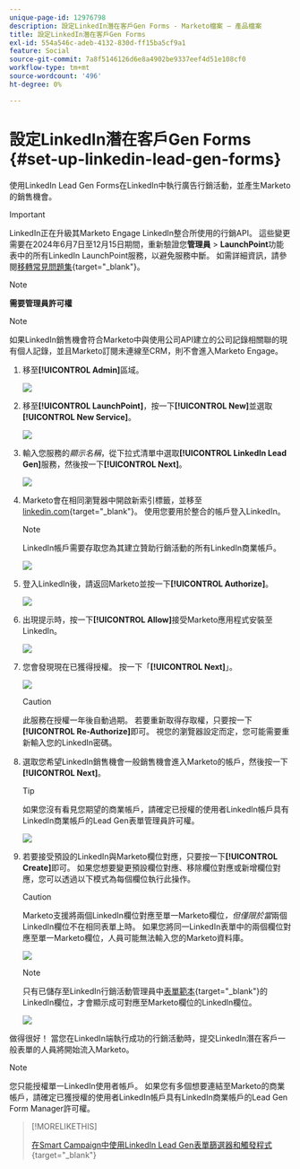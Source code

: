 ```yaml
---
unique-page-id: 12976798
description: 設定LinkedIn潛在客戶Gen Forms - Marketo檔案 — 產品檔案
title: 設定LinkedIn潛在客戶Gen Forms
exl-id: 554a546c-adeb-4132-830d-ff15ba5cf9a1
feature: Social
source-git-commit: 7a8f5146126d6e8a4902be9337eef4d51e108cf0
workflow-type: tm+mt
source-wordcount: '496'
ht-degree: 0%

---
```


# 設定LinkedIn潛在客戶Gen Forms {#set-up-linkedin-lead-gen-forms}

使用LinkedIn Lead Gen Forms在LinkedIn中執行廣告行銷活動，並產生Marketo的銷售機會。

>[!IMPORTANT]
>
>LinkedIn正在升級其Marketo Engage LinkedIn整合所使用的行銷API。 這些變更需要在2024年6月7日至12月15日期間，重新驗證您&#x200B;**管理員** > **LaunchPoint**&#x200B;功能表中的所有LinkedIn LaunchPoint服務，以避免服務中斷。 如需詳細資訊，請參閱[移轉常見問題集](https://nation.marketo.com/t5/employee-blogs/linkedin-re-authentication-required/ba-p/347794){target="_blank"}。

>[!NOTE]
>
>**需要管理員許可權**

>[!NOTE]
>
>如果LinkedIn銷售機會符合Marketo中與使用公司API建立的公司記錄相關聯的現有個人記錄，並且Marketo訂閱未連線至CRM，則不會進入Marketo Engage。

1. 移至&#x200B;**[!UICONTROL Admin]**&#x200B;區域。

   ![](assets/set-up-linkedin-lead-gen-forms-1.png)

1. 移至&#x200B;**[!UICONTROL LaunchPoint]**，按一下&#x200B;**[!UICONTROL New]**&#x200B;並選取&#x200B;**[!UICONTROL New Service]**。

   ![](assets/set-up-linkedin-lead-gen-forms-2.png)

1. 輸入您服務的&#x200B;_顯示名稱_，從下拉式清單中選取&#x200B;**[!UICONTROL LinkedIn Lead Gen]**&#x200B;服務，然後按一下&#x200B;**[!UICONTROL Next]**。

   ![](assets/set-up-linkedin-lead-gen-forms-3.png)

1. Marketo會在相同瀏覽器中開啟新索引標籤，並移至[linkedin.com](https://www.linkedin.com){target="_blank"}。 使用您要用於整合的帳戶登入LinkedIn。

   >[!NOTE]
   >
   >LinkedIn帳戶需要存取您為其建立贊助行銷活動的所有LinkedIn商業帳戶。

   ![](assets/set-up-linkedin-lead-gen-forms-4.png)

1. 登入LinkedIn後，請返回Marketo並按一下&#x200B;**[!UICONTROL Authorize]**。

   ![](assets/set-up-linkedin-lead-gen-forms-5.png)

1. 出現提示時，按一下&#x200B;**[!UICONTROL Allow]**&#x200B;接受Marketo應用程式安裝至LinkedIn。

   ![](assets/set-up-linkedin-lead-gen-forms-6.png)

1. 您會發現現在已獲得授權。 按一下「**[!UICONTROL Next]**」。

   ![](assets/set-up-linkedin-lead-gen-forms-7.png)

   >[!CAUTION]
   >
   >此服務在授權一年後自動過期。 若要重新取得存取權，只要按一下&#x200B;**[!UICONTROL Re-Authorize]**&#x200B;即可。 視您的瀏覽器設定而定，您可能需要重新輸入您的LinkedIn密碼。

1. 選取您希望LinkedIn銷售機會一般銷售機會進入Marketo的帳戶，然後按一下&#x200B;**[!UICONTROL Next]**。

   >[!TIP]
   >
   >如果您沒有看見您期望的商業帳戶，請確定已授權的使用者LinkedIn帳戶具有LinkedIn商業帳戶的Lead Gen表單管理員許可權。

   ![](assets/set-up-linkedin-lead-gen-forms-8.png)

1. 若要接受預設的LinkedIn與Marketo欄位對應，只要按一下&#x200B;**[!UICONTROL Create]**&#x200B;即可。 如果您想要變更預設欄位對應、移除欄位對應或新增欄位對應，您可以透過以下模式為每個欄位執行此操作。

   >[!CAUTION]
   >
   >Marketo支援將兩個LinkedIn欄位對應至單一Marketo欄位&#x200B;_，但僅限於當_&#x200B;兩個LinkedIn欄位不在相同表單上時。 如果您將同一LinkedIn表單中的兩個欄位對應至單一Marketo欄位，人員可能無法輸入您的Marketo資料庫。

   ![](assets/set-up-linkedin-lead-gen-forms-9.png)

   >[!NOTE]
   >
   >只有已儲存至LinkedIn行銷活動管理員中[表單範本](https://www.linkedin.com/help/lms/answer/79634){target="_blank"}的LinkedIn欄位，才會顯示成可對應至Marketo欄位的LinkedIn欄位。

   ![](assets/set-up-linkedin-lead-gen-forms-10.png)

做得很好！ 當您在LinkedIn端執行成功的行銷活動時，提交LinkedIn潛在客戶一般表單的人員將開始流入Marketo。

>[!NOTE]
>
>您只能授權單一LinkedIn使用者帳戶。 如果您有多個想要連結至Marketo的商業帳戶，請確定已獲授權的使用者LinkedIn帳戶具有LinkedIn商業帳戶的Lead Gen Form Manager許可權。

>[!MORELIKETHIS]
>
>[在Smart Campaign中使用LinkedIn Lead Gen表單篩選器和觸發程式](/help/marketo/product-docs/demand-generation/social/social-functions/use-linkedin-lead-gen-form-filters-and-triggers-in-a-smart-campaign.md){target="_blank"}
